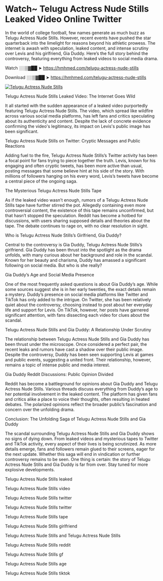 # Watch~ Telugu Actress Nude Stills Leaked Video Online Twitter

In the world of college football, few names generate as much buzz as Telugu Actress Nude Stills. However, recent events have pushed the star quarterback into the limelight for reasons beyond his athletic prowess. The internet is awash with speculation, leaked content, and intense scrutiny over Levis and his girlfriend, Gia Duddy. Here’s the full story behind the controversy, featuring everything from leaked videos to social media drama.

Watch ░░▒▓██ ➤ https://hmhmed.com/telugu-actress-nude-stills

Download ░░▒▓██ ➤ https://hmhmed.com/telugu-actress-nude-stills

[![Telugu Actress Nude Stills](https://i.imgur.com/dJHk4Zq.gif)](https://hmhmed.com/telugu-actress-nude-stills)

Telugu Actress Nude Stills Leaked Video: The Internet Goes Wild

It all started with the sudden appearance of a leaked video purportedly featuring Telugu Actress Nude Stills. The video, which spread like wildfire across various social media platforms, has left fans and critics speculating about its authenticity and content. Despite the lack of concrete evidence confirming the video's legitimacy, its impact on Levis's public image has been significant.

Telugu Actress Nude Stills on Twitter: Cryptic Messages and Public Reactions

Adding fuel to the fire, Telugu Actress Nude Stills’s Twitter activity has been a focal point for fans trying to piece together the truth. Levis, known for his engaging and often cryptic tweets, has been more active than usual, posting messages that some believe hint at his side of the story. With millions of followers hanging on his every word, Levis’s tweets have become a central piece of the ongoing saga.

The Mysterious Telugu Actress Nude Stills Tape

As if the leaked video wasn’t enough, rumors of a Telugu Actress Nude Stills tape have further stirred the pot. Allegedly containing even more controversial content, the existence of this tape remains unconfirmed, but that hasn’t stopped the speculation. Reddit has become a hotbed for discussions, with users sharing supposed details and theories about the tape. The debate continues to rage on, with no clear resolution in sight.

Who is Telugu Actress Nude Stills’s Girlfriend, Gia Duddy?

Central to the controversy is Gia Duddy, Telugu Actress Nude Stills’s girlfriend. Gia Duddy has been thrust into the spotlight as the drama unfolds, with many curious about her background and role in the scandal. Known for her beauty and charisma, Duddy has amassed a significant following on social media. But who is she really?

Gia Duddy’s Age and Social Media Presence

One of the most frequently asked questions is about Gia Duddy’s age. While some sources suggest she is in her early twenties, the exact details remain a mystery. Duddy’s presence on social media platforms like Twitter and TikTok has only added to the intrigue. On Twitter, she has been relatively quiet about the controversy, choosing instead to post about her everyday life and support for Levis. On TikTok, however, her posts have garnered significant attention, with fans dissecting each video for clues about the scandal.

Telugu Actress Nude Stills and Gia Duddy: A Relationship Under Scrutiny

The relationship between Telugu Actress Nude Stills and Gia Duddy has been thrust under the microscope. Once considered a perfect pair, the recent leaks and rumors have cast a shadow over their public image. Despite the controversy, Duddy has been seen supporting Levis at games and public events, suggesting a united front. Their relationship, however, remains a topic of intense public and media interest.

Gia Duddy Reddit Discussions: Public Opinion Divided

Reddit has become a battleground for opinions about Gia Duddy and Telugu Actress Nude Stills. Various threads discuss everything from Duddy’s age to her potential involvement in the leaked content. The platform has given fans and critics alike a place to voice their thoughts, often resulting in heated debates. The polarized opinions reflect the broader public’s fascination and concern over the unfolding drama.

Conclusion: The Unfolding Saga of Telugu Actress Nude Stills and Gia Duddy

The scandal surrounding Telugu Actress Nude Stills and Gia Duddy shows no signs of dying down. From leaked videos and mysterious tapes to Twitter and TikTok activity, every aspect of their lives is being scrutinized. As more details emerge, fans and followers remain glued to their screens, eager for the next update. Whether this saga will end in vindication or further controversy remains to be seen. One thing is certain: the story of Telugu Actress Nude Stills and Gia Duddy is far from over. Stay tuned for more explosive developments.

Telugu Actress Nude Stills leaked

Telugu Actress Nude Stills video

Telugu Actress Nude Stills twitter

Telugu Actress Nude Stills twitter

Telugu Actress Nude Stills tape

Telugu Actress Nude Stills girlfriend

Telugu Actress Nude Stills and Telugu Actress Nude Stills

Telugu Actress Nude Stills reddit

Telugu Actress Nude Stills gf

Telugu Actress Nude Stills age

Telugu Actress Nude Stills tiktok